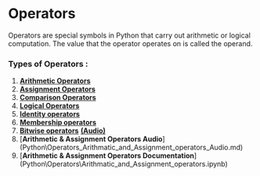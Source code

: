 # Operators
Operators are special symbols in Python that carry out arithmetic or logical computation. The value that the operator operates on is called the operand.

### Types of Operators :

1. [**Arithmetic Operators**](./1.%20Arithmetic%20Operators.ipynb)
2. [**Assignment Operators**](./2.%20Assignment%20Operators.ipynb)
3. [**Comparison Operators**]()
4. [**Logical Operators**]()
5. [**Identity operators**](https://github.com/SHAIMA-HAQUE/winter-of-contributing/blob/Python/Python/Operators/Python_3_3_What_are_Membership_and_Identity_Operators_.ipynb)
6. [**Membership operators**](https://github.com/SHAIMA-HAQUE/winter-of-contributing/blob/Python/Python/Operators/Python_3_3_What_are_Membership_and_Identity_Operators_.ipynb)
7. [**Bitwise operators**](./bitwiseOperator.ipynb)  [**(Audio)**](https://github.com/Dracarys0511/winter-of-contributing/blob/Python/Python/Operators/7_Bitwise_Operators_Audio.md)
8. [**Arithmetic & Assignment Operators Audio**] (Python\Operators\_Arithmatic_and_Assignment_operators_Audio.md)
9. [**Arithmetic & Assignment Operators Documentation**] (Python\Operators\Arithmatic_and_Assignment_operators.ipynb)